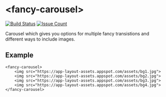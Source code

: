 # \<fancy-carousel\>

[![Build Status](https://travis-ci.org/annsonn/fancy-carousel.png?branch=master)](https://travis-ci.org/annsonn/fancy-carousel)
[![Issue Count](https://codeclimate.com/github/annsonn/fancy-carousel/badges/issue_count.svg)](https://codeclimate.com/github/annsonn/fancy-carousel)

Carousel which gives you options for multiple fancy transistions and different ways to include images.

## Example

```
<fancy-carousel>
    <img src="https://app-layout-assets.appspot.com/assets/bg1.jpg">
    <img src="https://app-layout-assets.appspot.com/assets/bg2.jpg">
    <img src="https://app-layout-assets.appspot.com/assets/bg3.jpg">
    <img src="https://app-layout-assets.appspot.com/assets/bg4.jpg">
</fancy-carousel>
```

